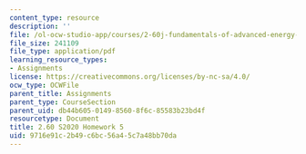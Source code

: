 ```yaml
---
content_type: resource
description: ''
file: /ol-ocw-studio-app/courses/2-60j-fundamentals-of-advanced-energy-conversion-spring-2020/9716e91c2b49c6bc56a45c7a48bb70da_MIT2_60s20_hw5.pdf
file_size: 241109
file_type: application/pdf
learning_resource_types:
- Assignments
license: https://creativecommons.org/licenses/by-nc-sa/4.0/
ocw_type: OCWFile
parent_title: Assignments
parent_type: CourseSection
parent_uid: db44b605-0149-8560-8f6c-85583b23bd4f
resourcetype: Document
title: 2.60 S2020 Homework 5
uid: 9716e91c-2b49-c6bc-56a4-5c7a48bb70da
---
```

